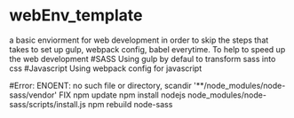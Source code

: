 # webEnv_template
a basic enviorment for web development in order to skip the steps that takes to set up gulp, webpack config, babel everytime. 
To help to speed up the web development 
#SASS
Using gulp by defaul to transform sass into css
#Javascript
Using webpack config for javascript

#Error: ENOENT: no such file or directory, scandir '**/node_modules/node-sass/vendor'  FIX
npm update
npm install
nodejs node_modules/node-sass/scripts/install.js
npm rebuild node-sass
